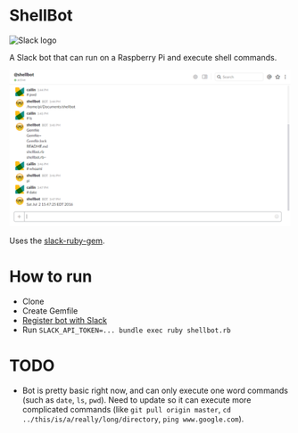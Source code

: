 # ShellBot

![Slack logo](https://github.com/dblock/slack-ruby-bot/blob/master/slack.png)


A Slack bot that can run on a Raspberry Pi and execute shell commands.

![Interaction](https://raw.githubusercontent.com/CailinPitt/ShellBot/master/images/basic.PNG)

Uses the [slack-ruby-gem](https://github.com/dblock/slack-ruby-bot).

# How to run
* Clone
* Create Gemfile
* [Register bot with Slack](https://github.com/dblock/slack-ruby-bot/blob/master/DEPLOYMENT.md)
* Run `SLACK_API_TOKEN=... bundle exec ruby shellbot.rb`

# TODO

* Bot is pretty basic right now, and can only execute one word commands (such as `date`, `ls`, `pwd`). Need to update so it can execute more complicated commands (like `git pull origin master`, `cd ../this/is/a/really/long/directory`, `ping www.google.com`).

